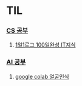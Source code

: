 # TIL
### [CS 공부](CS)  
  1. [1일1로그 100일완성 IT지식](CS/1일1로그%20100일완성%20IT지식)   
  
  
### [AI 공부](AI)  
  1. [google colab 얼굴인식](AI/DL/Google%20Colab)
